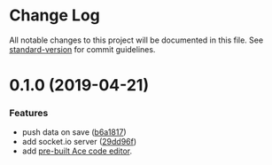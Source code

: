 # Change Log

All notable changes to this project will be documented in this file. See [standard-version](https://github.com/conventional-changelog/standard-version) for commit guidelines.

<a name="0.1.0"></a>
# 0.1.0 (2019-04-21)


### Features

* push data on save ([b6a1817](https://github.com/julie-ng/newtonjs-demo-data-server/commit/b6a1817))
* add socket.io server ([29dd96f](https://github.com/julie-ng/newtonjs-demo-data-server/commit/29dd96f))
* add [pre-built Ace code editor](https://github.com/ajaxorg/ace-builds).
